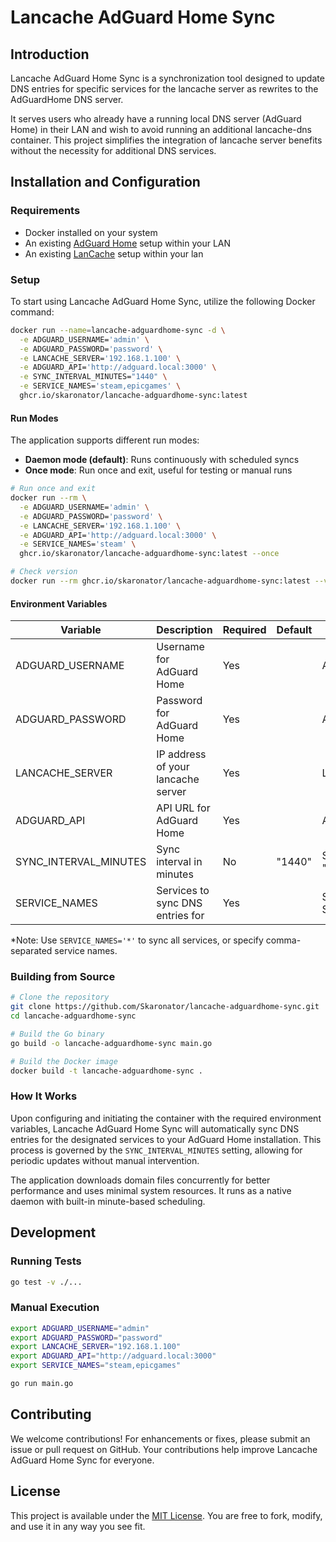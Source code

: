 # Lancache AdGuard Home Sync

## Introduction

Lancache AdGuard Home Sync is a synchronization tool designed to update DNS entries for specific services for the lancache server as rewrites to the AdGuardHome DNS server.

It serves users who already have a running local DNS server (AdGuard Home) in their LAN and wish to avoid running an additional lancache-dns container.
This project simplifies the integration of lancache server benefits without the necessity for additional DNS services.

## Installation and Configuration

### Requirements

- Docker installed on your system
- An existing [AdGuard Home](https://github.com/AdguardTeam/AdGuardHome) setup within your LAN
- An existing [LanCache](https://lancache.net) setup within your lan

### Setup

To start using Lancache AdGuard Home Sync, utilize the following Docker command:

```bash
docker run --name=lancache-adguardhome-sync -d \
  -e ADGUARD_USERNAME='admin' \
  -e ADGUARD_PASSWORD='password' \
  -e LANCACHE_SERVER='192.168.1.100' \
  -e ADGUARD_API='http://adguard.local:3000' \
  -e SYNC_INTERVAL_MINUTES="1440" \
  -e SERVICE_NAMES='steam,epicgames' \
  ghcr.io/skaronator/lancache-adguardhome-sync:latest
```

#### Run Modes

The application supports different run modes:

- **Daemon mode (default)**: Runs continuously with scheduled syncs
- **Once mode**: Run once and exit, useful for testing or manual runs

```bash
# Run once and exit
docker run --rm \
  -e ADGUARD_USERNAME='admin' \
  -e ADGUARD_PASSWORD='password' \
  -e LANCACHE_SERVER='192.168.1.100' \
  -e ADGUARD_API='http://adguard.local:3000' \
  -e SERVICE_NAMES='steam' \
  ghcr.io/skaronator/lancache-adguardhome-sync:latest --once

# Check version
docker run --rm ghcr.io/skaronator/lancache-adguardhome-sync:latest --version
```

#### Environment Variables

| Variable         | Description                        | Required  | Default         | Example                         |
|------------------|------------------------------------|-----------|-----------------|---------------------------------|
| ADGUARD_USERNAME | Username for AdGuard Home          | Yes       |                 | ADGUARD_USERNAME=admin          |
| ADGUARD_PASSWORD | Password for AdGuard Home          | Yes       |                 | ADGUARD_PASSWORD=admin          |
| LANCACHE_SERVER  | IP address of your lancache server | Yes       |                 | LANCACHE_SERVER=192.168.1.1     |
| ADGUARD_API      | API URL for AdGuard Home           | Yes       |                 | ADGUARD_API=http://fw.home:8080 |
| SYNC_INTERVAL_MINUTES | Sync interval in minutes        | No        | "1440"          | SYNC_INTERVAL_MINUTES="60" or "1440" |
| SERVICE_NAMES    | Services to sync DNS entries for   | Yes       |                 | SERVICE_NAMES='*' or SERVICE_NAMES='wsus,epicgames,steam' |

*Note: Use `SERVICE_NAMES='*'` to sync all services, or specify comma-separated service names.

### Building from Source

```bash
# Clone the repository
git clone https://github.com/Skaronator/lancache-adguardhome-sync.git
cd lancache-adguardhome-sync

# Build the Go binary
go build -o lancache-adguardhome-sync main.go

# Build the Docker image
docker build -t lancache-adguardhome-sync .
```

### How It Works

Upon configuring and initiating the container with the required environment variables, Lancache AdGuard Home Sync will automatically sync DNS entries for the designated services to your AdGuard Home installation. This process is governed by the `SYNC_INTERVAL_MINUTES` setting, allowing for periodic updates without manual intervention.

The application downloads domain files concurrently for better performance and uses minimal system resources. It runs as a native daemon with built-in minute-based scheduling.

## Development

### Running Tests

```bash
go test -v ./...
```

### Manual Execution

```bash
export ADGUARD_USERNAME="admin"
export ADGUARD_PASSWORD="password"
export LANCACHE_SERVER="192.168.1.100"
export ADGUARD_API="http://adguard.local:3000"
export SERVICE_NAMES="steam,epicgames"

go run main.go
```

## Contributing

We welcome contributions! For enhancements or fixes, please submit an issue or pull request on GitHub. Your contributions help improve Lancache AdGuard Home Sync for everyone.

## License

This project is available under the [MIT License](LICENSE). You are free to fork, modify, and use it in any way you see fit.
